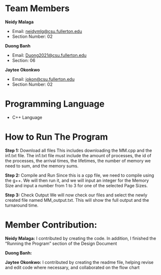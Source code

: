 # Team Members
**Neidy Malaga**
* Email: neidymlg@csu.fullerton.edu
* Section Number: 02
  
**Duong Banh**
* Email: Duong2021@csu.fullerton.edu
* Section: 06

**Jaytee Okonkwo**
* Email: jokon@csu.fullerton.edu    
* Section Number: 02

# Programming Language
* C++ Language

# How to Run The Program 
**Step 1:**
Download all files
This includes downloading the MM.cpp and the in1.txt file. The in1.txt file must include the amount of processes, the id of the processes, the arrival times, the lifetimes, the number of memory we need to sum, and the memory sums.

**Step 2:**
Compile and Run
Since this is a cpp file, we need to compile using the g++. We will then run it, and we will input an integer for the Memory Size and input a number from 1 to 3 for one of the selected Page Sizes.

**Step 3:**
Check Output 
We will now check our files and select the newly created file named MM_output.txt. This will show the full output and the turnaround time. 


# Member Contribution: 

**Neidy Malaga:**
I contributed by creating the code. In addition, I finished the “Running the Program” section of the Design Document

**Duong Banh:**

**Jaytee Okonkwo:**
I contributed by creating the readme file, helping revise and edit code where necessary, and collaborated on the flow chart
